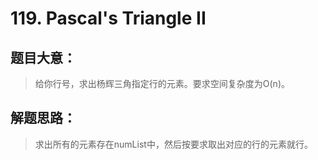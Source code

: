 # 119. Pascal's Triangle II

## 题目大意：

> 给你行号，求出杨辉三角指定行的元素。要求空间复杂度为O(n)。

## 解题思路：

> 求出所有的元素存在numList中，然后按要求取出对应的行的元素就行。

